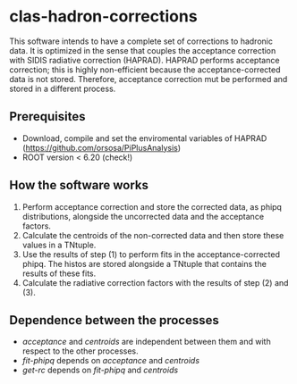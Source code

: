 # clas-hadron-corrections
This software intends to have a complete set of corrections to hadronic data. It is optimized in the sense that couples the acceptance correction with SIDIS radiative correction (HAPRAD). HAPRAD performs acceptance correction; this is highly non-efficient because the acceptance-corrected data is not stored. Therefore, acceptance correction mut be performed and stored in a different process.

## Prerequisites
- Download, compile and set the enviromental variables of HAPRAD (https://github.com/orsosa/PiPlusAnalysis)
- ROOT version < 6.20 (check!)

## How the software works
1. Perform acceptance correction and store the corrected data, as phipq distributions, alongside the uncorrected data and the acceptance factors.
2. Calculate the centroids of the non-corrected data and then store these values in a TNtuple.
3. Use the results of step (1) to perform fits in the acceptance-corrected phipq. The histos are stored alongside a TNtuple that contains the results of these fits.
4. Calculate the radiative correction factors with the results of step (2) and (3).

## Dependence between the processes
- *acceptance* and *centroids* are independent between them and with respect to the other processes.
- *fit-phipq* depends on *acceptance* and *centroids*
- *get-rc* depends on *fit-phipq* and *centroids*
